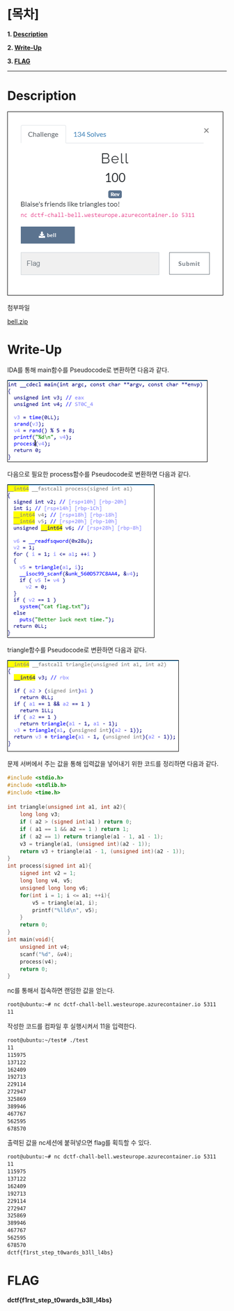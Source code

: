 # [목차]
**1. [Description](#Description)**

**2. [Write-Up](#Write-Up)**

**3. [FLAG](#FLAG)**


***


# **Description**

![](images/2022-05-18-19-17-57.png)

첨부파일

[bell.zip](https://rdmd.readme.io/docs/code-blocks)

# **Write-Up**

IDA를 통해 main함수를 Pseudocode로 변환하면 다음과 같다.

![](images/2022-05-18-19-18-16.png)

다음으로 필요한 process함수를 Pseudocode로 변환하면 다음과 같다.

![](images/2022-05-18-19-18-23.png)

triangle함수를 Pseudocode로 변환하면 다음과 같다.

![](images/2022-05-18-19-18-31.png)

문제 서버에서 주는 값을 통해 입력값을 넣어내기 위한 코드를 정리하면 다음과 같다.

```c++
#include <stdio.h>
#include <stdlib.h>
#include <time.h>

int triangle(unsigned int a1, int a2){
	long long v3;
	if ( a2 > (signed int)a1 ) return 0;
	if ( a1 == 1 && a2 == 1 ) return 1;
	if ( a2 == 1) return triangle(a1 - 1, a1 - 1);
	v3 = triangle(a1, (unsigned int)(a2 - 1));
	return v3 + triangle(a1 - 1, (unsigned int)(a2 - 1));
}
int process(signed int a1){
	signed int v2 = 1;
	long long v4, v5;
	unsigned long long v6;
	for(int i = 1; i <= a1; ++i){
		v5 = triangle(a1, i);
		printf("%lld\n", v5);
	}
	return 0;
}
int main(void){
	unsigned int v4;
	scanf("%d", &v4);
	process(v4);
	return 0;
}
```

nc를 통해서 접속하면 랜덤한 값을 얻는다.

```sh
root@ubuntu:~# nc dctf-chall-bell.westeurope.azurecontainer.io 5311
11
```

작성한 코드를 컴파일 후 실행시켜서 11을 입력한다.

```sh
root@ubuntu:~/test# ./test
11
115975
137122
162409
192713
229114
272947
325869
389946
467767
562595
678570
```

출력된 값을 nc세션에 붙혀넣으면 flag를 획득할 수 있다.

```sh
root@ubuntu:~# nc dctf-chall-bell.westeurope.azurecontainer.io 5311
11
115975
137122
162409
192713
229114
272947
325869
389946
467767
562595
678570
dctf{f1rst_step_t0wards_b3ll_l4bs}
```

# **FLAG**

**dctf{f1rst_step_t0wards_b3ll_l4bs}**
